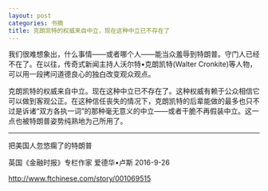 ```yaml
---
layout: post
categories: 书摘
title: 克朗凯特的权威来自中立，现在这种中立已不存在了
---
```


我们很难想象出，什么事情——或者哪个人——能当众羞辱到特朗普。守门人已经不在了。在以往，传奇式新闻主持人沃尔特•克朗凯特(Walter Cronkite)等人物，可以用一段拷问道德良心的独白改变观众观点。

克朗凯特的权威来自中立。现在这种中立已不存在了。这种权威有赖于公众相信它可以做到客观公正。在这种信任丧失的情况下，克朗凯特的后辈能做的最多也只不过是诉诸“双方各执一词”的那种毫无意义的中立——或者干脆不再假装中立。这一点也被特朗普姿势纯熟地为己所用了。

---

把美国人忽悠瘸了的特朗普

英国《金融时报》专栏作家 爱德华•卢斯 2016-9-26

http://www.ftchinese.com/story/001069515